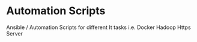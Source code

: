 # Automation Scripts
Ansible / Automation Scripts for different It tasks i.e. Docker Hadoop Https Server
